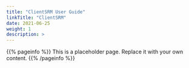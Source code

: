 ```yaml
---
title: "ClientSRM User Guide"
linkTitle: "ClientSRM"
date: 2021-06-25
weight: 1
description: >
---
```


{{% pageinfo %}}
This is a placeholder page. Replace it with your own content.
{{% /pageinfo %}}
